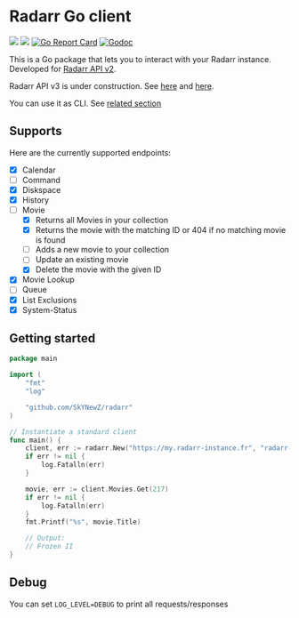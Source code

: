 # Radarr Go client

[![](https://github.com/SkYNewZ/radarr/workflows/Release%20package/badge.svg)](https://github.com/SkYNewZ/radarr/actions)
[![](https://gocover.io/_badge/github.com/skynewz/radarr)](https://gocover.io/github.com/SkYNewZ/radarr)
[![Go Report Card](https://goreportcard.com/badge/github.com/SkYNewZ/radarr)](https://goreportcard.com/report/github.com/SkYNewZ/radarr)
[![Godoc](https://godoc.org/github.com/SkYNewZ/radarr?status.svg)](https://godoc.org/github.com/SkYNewZ/radarr)

This is a Go package that lets you to interact with your Radarr instance.
Developed for [Radarr API v2](https://github.com/Radarr/Radarr/wiki/API).

Radarr API v3 is under construction. See [here](https://github.com/orgs/Radarr/projects/2) and [here](https://www.reddit.com/r/radarr/comments/ejjiw2/api_v3/).

You can use it as CLI. See [related section](cmd/radarr)

## Supports

Here are the currently supported endpoints:

- [x] Calendar
- [ ] Command
- [x] Diskspace
- [x] History
- [ ] Movie
  - [x] Returns all Movies in your collection
  - [x] Returns the movie with the matching ID or 404 if no matching movie is found
  - [ ] Adds a new movie to your collection
  - [ ] Update an existing movie
  - [x] Delete the movie with the given ID
- [x] Movie Lookup
- [ ] Queue
- [x] List Exclusions
- [x] System-Status

## Getting started

```go
package main

import (
	"fmt"
	"log"

	"github.com/SkYNewZ/radarr"
)

// Instantiate a standard client
func main() {
	client, err := radarr.New("https://my.radarr-instance.fr", "radarr-api-key", nil)
	if err != nil {
		log.Fatalln(err)
	}

	movie, err := client.Movies.Get(217)
	if err != nil {
		log.Fatalln(err)
	}
	fmt.Printf("%s", movie.Title)

	// Output:
	// Frozen II
}
```

## Debug

You can set `LOG_LEVEL=DEBUG` to print all requests/responses
